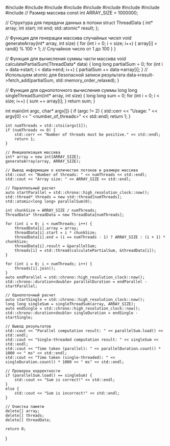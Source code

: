 #include <iostream>
#include <vector>
#include <cstdlib>
#include <ctime>
#include <chrono>
#include <thread>
#include <atomic>
#include <string>
#include <iostream>
// Размер массива
const int ARRAY_SIZE = 1000000;

// Структура для передачи данных в потоки
struct ThreadData {
    int* array;
    int start;
    int end;
    std::atomic<long long>* result;
};

// Функция для генерации массива случайных чисел
void generateArray(int* array, int size) {
    for (int i = 0; i < size; i++) {
        array[i] = rand() % 100 + 1;  // Случайное число от 1 до 100
    }
}

// Функция для вычисления суммы части массива
void calculatePartialSum(ThreadData* data) {
    long long partialSum = 0;
    for (int i = data->start; i < data->end; i++) {
        partialSum += data->array[i];
    }
    // Используем atomic для безопасной записи результата
    data->result->fetch_add(partialSum, std::memory_order_relaxed);
}

// Функция для однопоточного вычисления суммы
long long singleThreadSum(int* array, int size) {
    long long sum = 0;
    for (int i = 0; i < size; i++) {
        sum += array[i];
    }
    return sum;
}

int main(int argc, char* argv[]) {
    if (argc != 2) {
        std::cerr << "Usage: " << argv[0] << " <number_of_threads>" << std::endl;
        return 1;
    }

    int numThreads = std::stoi(argv[1]);
    if (numThreads <= 0) {
        std::cerr << "Number of threads must be positive." << std::endl;
        return 1;
    }

    // Инициализация массива
    int* array = new int[ARRAY_SIZE];
    generateArray(array, ARRAY_SIZE);

    // Вывод информации о количестве потоков и размере массива
    std::cout << "Number of threads: " << numThreads << std::endl;
    std::cout << "Array size: " << ARRAY_SIZE << std::endl;

    // Параллельный расчет
    auto startParallel = std::chrono::high_resolution_clock::now();
    std::thread* threads = new std::thread[numThreads];
    std::atomic<long long> parallelSum(0);

    int chunkSize = ARRAY_SIZE / numThreads;
    ThreadData* threadData = new ThreadData[numThreads];

    for (int i = 0; i < numThreads; i++) {
        threadData[i].array = array;
        threadData[i].start = i * chunkSize;
        threadData[i].end = (i == numThreads - 1) ? ARRAY_SIZE : (i + 1) * chunkSize;
        threadData[i].result = &parallelSum;
        threads[i] = std::thread(calculatePartialSum, &threadData[i]);
    }

    for (int i = 0; i < numThreads; i++) {
        threads[i].join();
    }
    auto endParallel = std::chrono::high_resolution_clock::now();
    std::chrono::duration<double> parallelDuration = endParallel - startParallel;

    // Однопоточный расчет
    auto startSingle = std::chrono::high_resolution_clock::now();
    long long singleSum = singleThreadSum(array, ARRAY_SIZE);
    auto endSingle = std::chrono::high_resolution_clock::now();
    std::chrono::duration<double> singleDuration = endSingle - startSingle;

    // Вывод результатов
    std::cout << "Parallel computation result: " << parallelSum.load() << std::endl;
    std::cout << "Single-threaded computation result: " << singleSum << std::endl;
    std::cout << "Time taken (parallel): " << parallelDuration.count() * 1000 << " ms" << std::endl;
    std::cout << "Time taken (single-threaded): " << singleDuration.count() * 1000 << " ms" << std::endl;

    // Проверка корректности
    if (parallelSum.load() == singleSum) {
        std::cout << "Sum is correct!" << std::endl;
    }
    else {
        std::cout << "Sum is incorrect!" << std::endl;
    }

    // Очистка памяти
    delete[] array;
    delete[] threads;
    delete[] threadData;

    return 0;
}

